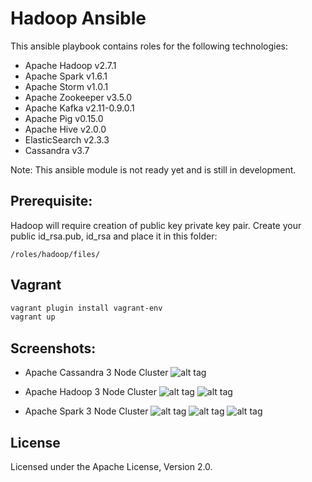 

# Hadoop Ansible

This ansible playbook contains roles for the following technologies:

* Apache Hadoop v2.7.1
* Apache Spark v1.6.1
* Apache Storm v1.0.1
* Apache Zookeeper v3.5.0
* Apache Kafka v2.11-0.9.0.1
* Apache Pig v0.15.0
* Apache Hive v2.0.0
* ElasticSearch v2.3.3
* Cassandra v3.7

Note: This ansible module is not ready yet and is still in development.

## Prerequisite:

Hadoop will require creation of public key private key pair. Create your public id_rsa.pub, id_rsa and place it in this folder:

`/roles/hadoop/files/`


## Vagrant
```bash
vagrant plugin install vagrant-env
vagrant up
```

## Screenshots:

* Apache Cassandra 3 Node Cluster
![alt tag](https://raw.githubusercontent.com/BZCareer/hadoop-ansible/master/imgs/Cassandra-3-NodeCluster.png)

* Apache Hadoop 3 Node Cluster
![alt tag](https://raw.githubusercontent.com/BZCareer/hadoop-ansible/master/imgs/Hadoop-DataNods.png)
![alt tag](https://raw.githubusercontent.com/BZCareer/hadoop-ansible/master/imgs/HadoopYarn.png)			

* Apache Spark 3 Node Cluster
![alt tag](https://raw.githubusercontent.com/BZCareer/hadoop-ansible/master/imgs/SparkJobs.png)
![alt tag](https://raw.githubusercontent.com/BZCareer/hadoop-ansible/master/imgs/SparkExecutors.png)
![alt tag](https://raw.githubusercontent.com/BZCareer/hadoop-ansible/master/imgs/SparkStandaloneConsole.png)

## License
Licensed under the Apache License, Version 2.0.
